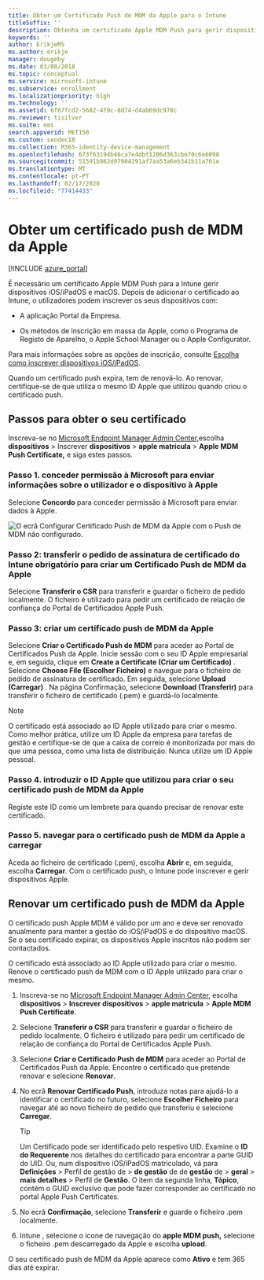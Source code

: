 ```yaml
---
title: Obter um Certificado Push de MDM da Apple para o Intune
titleSuffix: ''
description: Obtenha um certificado Apple MDM Push para gerir dispositivos iOS/iPadOS com Intune.
keywords: ''
author: ErikjeMS
ms.author: erikje
manager: dougeby
ms.date: 03/08/2018
ms.topic: conceptual
ms.service: microsoft-intune
ms.subservice: enrollment
ms.localizationpriority: high
ms.technology: ''
ms.assetid: 6f67fcd2-5682-4f9c-8d74-d4ab69dc978c
ms.reviewer: tisilver
ms.suite: ems
search.appverid: MET150
ms.custom: seodec18
ms.collection: M365-identity-device-management
ms.openlocfilehash: 673f63194b46ca7e4dbf1206d363cbe70c6e6098
ms.sourcegitcommit: 51591b862d97904291af7aa53a6eb341b11a761e
ms.translationtype: MT
ms.contentlocale: pt-PT
ms.lasthandoff: 02/17/2020
ms.locfileid: "77414433"
---
```

# <a name="get-an-apple-mdm-push-certificate"></a>Obter um certificado push de MDM da Apple

[!INCLUDE [azure_portal](../includes/azure_portal.md)]

É necessário um certificado Apple MDM Push para a Intune gerir dispositivos iOS/iPadOS e macOS. Depois de adicionar o certificado ao Intune, o utilizadores podem inscrever os seus dispositivos com:

- A aplicação Portal da Empresa.

- Os métodos de inscrição em massa da Apple, como o Programa de Registo de Aparelho, o Apple School Manager ou o Apple Configurator.

Para mais informações sobre as opções de inscrição, consulte [Escolha como inscrever dispositivos iOS/iPadOS](ios-enroll.md).

Quando um certificado push expira, tem de renová-lo. Ao renovar, certifique-se de que utiliza o mesmo ID Apple que utilizou quando criou o certificado push.


## <a name="steps-to-get-your-certificate"></a>Passos para obter o seu certificado
Inscreva-se no [Microsoft Endpoint Manager Admin Center,](https://go.microsoft.com/fwlink/?linkid=2109431)escolha **dispositivos** > Inscrever **dispositivos** > **apple matricula** > **Apple MDM Push Certificate,** e siga estes passos.

### <a name="step-1-grant-microsoft-permission-to-send-user-and-device-information-to-apple"></a>Passo 1. conceder permissão à Microsoft para enviar informações sobre o utilizador e o dispositivo à Apple
Selecione **Concordo** para conceder permissão à Microsoft para enviar dados à Apple.

![O ecrã Configurar Certificado Push de MDM da Apple com o Push de MDM não configurado.](./media/apple-mdm-push-certificate-get/create-mdm-push-certificate.png)

### <a name="step-2-download-the-intune-certificate-signing-request-required-to-create-an-apple-mdm-push-certificate"></a>Passo 2: transferir o pedido de assinatura de certificado do Intune obrigatório para criar um Certificado Push de MDM da Apple
Selecione **Transferir o CSR** para transferir e guardar o ficheiro de pedido localmente. O ficheiro é utilizado para pedir um certificado de relação de confiança do Portal de Certificados Apple Push.

### <a name="step-3-create-an-apple-mdm-push-certificate"></a>Passo 3: criar um certificado push de MDM da Apple
Selecione **Criar o Certificado Push de MDM** para aceder ao Portal de Certificados Push da Apple. Inicie sessão com o seu ID Apple empresarial e, em seguida, clique em **Create a Certificate (Criar um Certificado)** . Selecione **Choose File (Escolher Ficheiro)** e navegue para o ficheiro de pedido de assinatura de certificado. Em seguida, selecione **Upload (Carregar)** . Na página Confirmação, selecione **Download (Transferir)** para transferir o ficheiro de certificado (.pem) e guardá-lo localmente.

> [!NOTE]
> O certificado está associado ao ID Apple utilizado para criar o mesmo. Como melhor prática, utilize um ID Apple da empresa para tarefas de gestão e certifique-se de que a caixa de correio é monitorizada por mais do que uma pessoa, como uma lista de distribuição. Nunca utilize um ID Apple pessoal.

### <a name="step-4-enter-the-apple-id-used-to-create-your-apple-mdm-push-certificate"></a>Passo 4. introduzir o ID Apple que utilizou para criar o seu certificado push de MDM da Apple
Registe este ID como um lembrete para quando precisar de renovar este certificado.

### <a name="step-5-browse-to-your-apple-mdm-push-certificate-to-upload"></a>Passo 5. navegar para o certificado push de MDM da Apple a carregar
Aceda ao ficheiro de certificado (.pem), escolha **Abrir** e, em seguida, escolha **Carregar**. Com o certificado push, o Intune pode inscrever e gerir dispositivos Apple.

## <a name="renew-apple-mdm-push-certificate"></a>Renovar um certificado push de MDM da Apple
O certificado push Apple MDM é válido por um ano e deve ser renovado anualmente para manter a gestão do iOS/iPadOS e do dispositivo macOS. Se o seu certificado expirar, os dispositivos Apple inscritos não podem ser contactados.

O certificado está associado ao ID Apple utilizado para criar o mesmo. Renove o certificado push de MDM com o ID Apple utilizado para criar o mesmo.

1. Inscreva-se no [Microsoft Endpoint Manager Admin Center](https://go.microsoft.com/fwlink/?linkid=2109431), escolha **dispositivos** > **Inscrever dispositivos** > **apple matricula** > **Apple MDM Push Certificate**.
2. Selecione **Transferir o CSR** para transferir e guardar o ficheiro de pedido localmente. O ficheiro é utilizado para pedir um certificado de relação de confiança do Portal de Certificados Apple Push.
3. Selecione **Criar o Certificado Push de MDM** para aceder ao Portal de Certificados Push da Apple. Encontre o certificado que pretende renovar e selecione **Renovar**.
4. No ecrã **Renovar Certificado Push**, introduza notas para ajudá-lo a identificar o certificado no futuro, selecione **Escolher Ficheiro** para navegar até ao novo ficheiro de pedido que transferiu e selecione **Carregar**.
   > [!TIP]
   > Um Certificado pode ser identificado pelo respetivo UID. Examine o **ID do Requerente** nos detalhes do certificado para encontrar a parte GUID do UID. Ou, num dispositivo iOS/iPadOS matriculado, vá para **Definições** > Perfil de gestão de > **de gestão** de  de **gestão** de > **geral** > **mais detalhes** > Perfil de **Gestão**. O item da segunda linha, **Tópico**, contém o GUID exclusivo que pode fazer corresponder ao certificado no portal Apple Push Certificates.
 
6. No ecrã **Confirmação**, selecione **Transferir** e guarde o ficheiro .pem localmente.
7. Intune , selecione o ícone de navegação do **apple MDM push,** selecione o ficheiro .pem descarregado da Apple e escolha **upload**. [](https://go.microsoft.com/fwlink/?linkid=2090973)

O seu certificado push de MDM da Apple aparece como **Ativo** e tem 365 dias até expirar.
